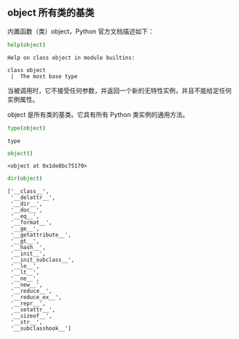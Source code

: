 ## object 所有类的基类

内置函数（类）object，Python 官方文档描述如下：


```python
help(object)
```

    Help on class object in module builtins:
    
    class object
     |  The most base type
    
    

当被调用时，它不接受任何参数，并返回一个新的无特性实例，并且不能给定任何实例属性。

object 是所有类的基类。它具有所有 Python 类实例的通用方法。


```python
type(object)
```




    type




```python
object()
```




    <object at 0x1de8bc75170>




```python
dir(object)
```




    ['__class__',
     '__delattr__',
     '__dir__',
     '__doc__',
     '__eq__',
     '__format__',
     '__ge__',
     '__getattribute__',
     '__gt__',
     '__hash__',
     '__init__',
     '__init_subclass__',
     '__le__',
     '__lt__',
     '__ne__',
     '__new__',
     '__reduce__',
     '__reduce_ex__',
     '__repr__',
     '__setattr__',
     '__sizeof__',
     '__str__',
     '__subclasshook__']


